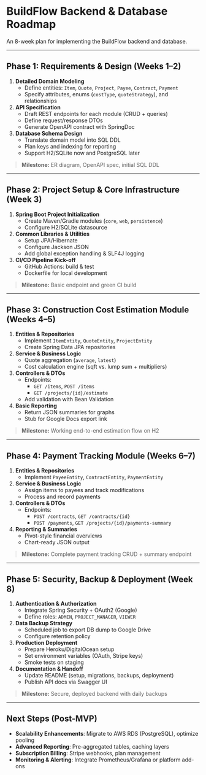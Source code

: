 # BuildFlow Backend & Database Roadmap

An 8-week plan for implementing the BuildFlow backend and database.

---

## Phase 1: Requirements & Design (Weeks 1–2)

1. **Detailed Domain Modeling**
   - Define entities: `Item`, `Quote`, `Project`, `Payee`, `Contract`, `Payment`
   - Specify attributes, enums (`costType`, `quoteStrategy`), and relationships
2. **API Specification**
   - Draft REST endpoints for each module (CRUD + queries)
   - Define request/response DTOs
   - Generate OpenAPI contract with SpringDoc
3. **Database Schema Design**
   - Translate domain model into SQL DDL
   - Plan keys and indexing for reporting
   - Support H2/SQLite now and PostgreSQL later

> **Milestone:** ER diagram, OpenAPI spec, initial SQL DDL

---

## Phase 2: Project Setup & Core Infrastructure (Week 3)

1. **Spring Boot Project Initialization**
   - Create Maven/Gradle modules (`core`, `web`, `persistence`)
   - Configure H2/SQLite datasource
2. **Common Libraries & Utilities**
   - Setup JPA/Hibernate
   - Configure Jackson JSON
   - Add global exception handling & SLF4J logging
3. **CI/CD Pipeline Kick-off**
   - GitHub Actions: build & test
   - Dockerfile for local development

> **Milestone:** Basic endpoint and green CI build

---

## Phase 3: Construction Cost Estimation Module (Weeks 4–5)

1. **Entities & Repositories**
   - Implement `ItemEntity`, `QuoteEntity`, `ProjectEntity`
   - Create Spring Data JPA repositories
2. **Service & Business Logic**
   - Quote aggregation (`average`, `latest`)
   - Cost calculation engine (sqft vs. lump sum + multipliers)
3. **Controllers & DTOs**
   - Endpoints:
     - `GET /items`, `POST /items`
     - `GET /projects/{id}/estimate`
   - Add validation with Bean Validation
4. **Basic Reporting**
   - Return JSON summaries for graphs
   - Stub for Google Docs export link

> **Milestone:** Working end-to-end estimation flow on H2

---

## Phase 4: Payment Tracking Module (Weeks 6–7)

1. **Entities & Repositories**
   - Implement `PayeeEntity`, `ContractEntity`, `PaymentEntity`
2. **Service & Business Logic**
   - Assign items to payees and track modifications
   - Process and record payments
3. **Controllers & DTOs**
   - Endpoints:
     - `POST /contracts`, `GET /contracts/{id}`
     - `POST /payments`, `GET /projects/{id}/payments-summary`
4. **Reporting & Summaries**
   - Pivot-style financial overviews
   - Chart-ready JSON output

> **Milestone:** Complete payment tracking CRUD + summary endpoint

---

## Phase 5: Security, Backup & Deployment (Week 8)

1. **Authentication & Authorization**
   - Integrate Spring Security + OAuth2 (Google)
   - Define roles: `ADMIN`, `PROJECT_MANAGER`, `VIEWER`
2. **Data Backup Strategy**
   - Scheduled job to export DB dump to Google Drive
   - Configure retention policy
3. **Production Deployment**
   - Prepare Heroku/DigitalOcean setup
   - Set environment variables (OAuth, Stripe keys)
   - Smoke tests on staging
4. **Documentation & Handoff**
   - Update README (setup, migrations, backups, deployment)
   - Publish API docs via Swagger UI

> **Milestone:** Secure, deployed backend with daily backups

---

## Next Steps (Post-MVP)

- **Scalability Enhancements**: Migrate to AWS RDS (PostgreSQL), optimize pooling
- **Advanced Reporting**: Pre-aggregated tables, caching layers
- **Subscription Billing**: Stripe webhooks, plan management
- **Monitoring & Alerting**: Integrate Prometheus/Grafana or platform add-ons

